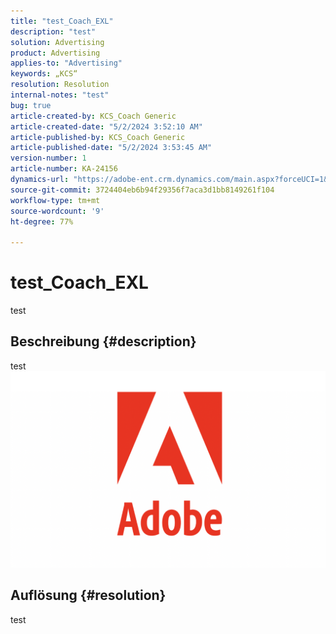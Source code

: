 ```yaml
---
title: "test_Coach_EXL"
description: "test"
solution: Advertising
product: Advertising
applies-to: "Advertising"
keywords: „KCS“
resolution: Resolution
internal-notes: "test"
bug: true
article-created-by: KCS_Coach Generic
article-created-date: "5/2/2024 3:52:10 AM"
article-published-by: KCS_Coach Generic
article-published-date: "5/2/2024 3:53:45 AM"
version-number: 1
article-number: KA-24156
dynamics-url: "https://adobe-ent.crm.dynamics.com/main.aspx?forceUCI=1&pagetype=entityrecord&etn=knowledgearticle&id=7657b752-3708-ef11-9f89-000d3a345e57"
source-git-commit: 3724404eb6b94f29356f7aca3d1bb8149261f104
workflow-type: tm+mt
source-wordcount: '9'
ht-degree: 77%

---
```


# test_Coach_EXL


test

## Beschreibung {#description}

test![](assets/___a451658a-3708-ef11-9f89-000d3a345e57___.png)

## Auflösung {#resolution}


test
